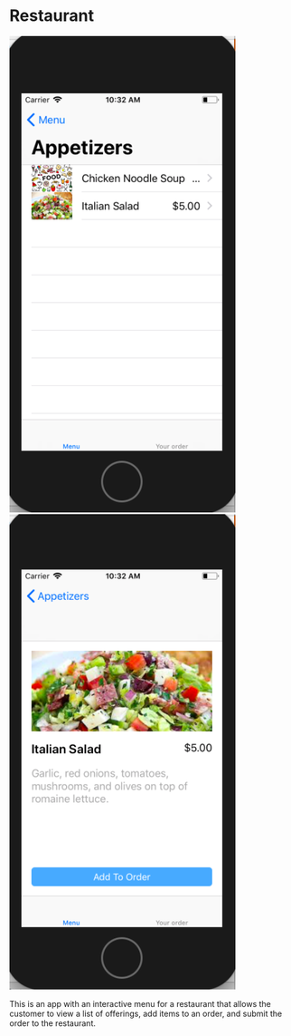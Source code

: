 # Restaurant

<img src=https://github.com/LouiseIris/Restaurant/blob/master/Restaurant/screenshot.png width="400">

<img src=https://github.com/LouiseIris/Restaurant/blob/master/Restaurant/screenshot2.png width="400">

This is an app with an interactive menu for a restaurant that allows the customer to view a list of offerings, add items to an order, and submit the order to the restaurant.
